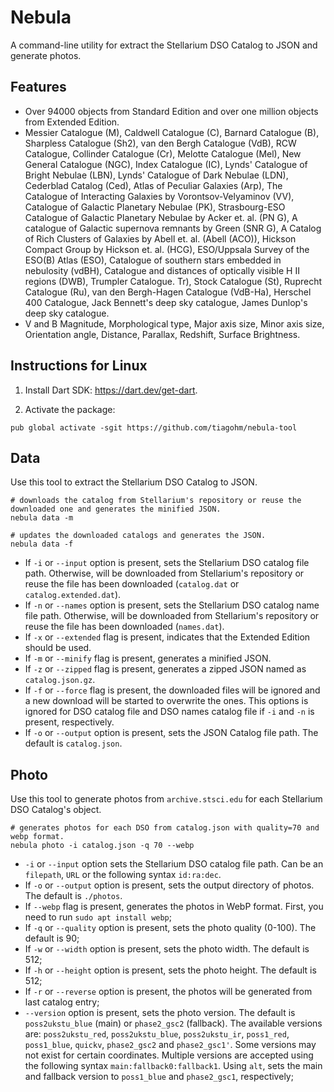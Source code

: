 # Nebula

A command-line utility for extract the Stellarium DSO Catalog to JSON and generate photos.

## Features
* Over 94000 objects from Standard Edition and over one million objects from Extended Edition.
* Messier Catalogue (M), Caldwell Catalogue (C), Barnard Catalogue (B), Sharpless Catalogue (Sh2), van den Bergh Catalogue (VdB), RCW Catalogue, Collinder Catalogue (Cr), Melotte Catalogue (Mel), New General Catalogue (NGC), Index Catalogue (IC), Lynds' Catalogue of Bright Nebulae (LBN), Lynds' Catalogue of Dark Nebulae (LDN), Cederblad Catalog (Ced), Atlas of Peculiar Galaxies (Arp), The Catalogue of Interacting Galaxies by Vorontsov-Velyaminov (VV), Catalogue of Galactic Planetary Nebulae (PK), Strasbourg-ESO Catalogue of Galactic Planetary Nebulae by Acker et. al. (PN G), A catalogue of Galactic supernova remnants by Green (SNR G), A Catalog of Rich Clusters of Galaxies by Abell et. al. (Abell (ACO)), Hickson Compact Group by Hickson et. al. (HCG), ESO/Uppsala Survey of the ESO(B) Atlas (ESO), Catalogue of southern stars embedded in nebulosity (vdBH), Catalogue and distances of optically visible H II regions (DWB), Trumpler Catalogue. Tr), Stock Catalogue (St), Ruprecht Catalogue (Ru), van den Bergh-Hagen Catalogue (VdB-Ha), Herschel 400 Catalogue, Jack Bennett's deep sky catalogue, James Dunlop's deep sky catalogue.
* V and B Magnitude, Morphological type, Major axis size, Minor axis size, Orientation angle, Distance, Parallax, Redshift, Surface Brightness.

## Instructions for Linux

1. Install Dart SDK: https://dart.dev/get-dart.

2. Activate the package:

```
pub global activate -sgit https://github.com/tiagohm/nebula-tool
```

## Data

Use this tool to extract the Stellarium DSO Catalog to JSON.

```shell
# downloads the catalog from Stellarium's repository or reuse the downloaded one and generates the minified JSON.
nebula data -m

# updates the downloaded catalogs and generates the JSON.
nebula data -f
```

* If `-i` or `--input` option is present, sets the Stellarium DSO catalog file path. Otherwise, will be downloaded from Stellarium's repository or reuse the file has been downloaded (`catalog.dat` or `catalog.extended.dat`).
* If `-n` or `--names` option is present, sets the Stellarium DSO catalog name file path. Otherwise, will be downloaded from Stellarium's repository or reuse the file has been downloaded (`names.dat`).
* If `-x` or `--extended` flag is present, indicates that the Extended Edition should be used.
* If `-m` or `--minify` flag is present, generates a minified JSON.
* If `-z` or `--zipped` flag is present, generates a zipped JSON named as `catalog.json.gz`.
* If `-f` or `--force` flag is present, the downloaded files will be ignored and a new download will be started to overwrite the ones. This options is ignored for DSO catalog file and DSO names catalog file if `-i` and `-n` is present, respectively.
* If `-o` or `--output` option is present, sets the JSON Catalog file path. The default is `catalog.json`.

## Photo

Use this tool to generate photos from `archive.stsci.edu` for each Stellarium DSO Catalog's object.

```shell
# generates photos for each DSO from catalog.json with quality=70 and webp format.
nebula photo -i catalog.json -q 70 --webp
```

* `-i` or `--input` option sets the Stellarium DSO catalog file path. Can be an `filepath`, `URL` or the following syntax `id:ra:dec`.
* If `-o` or `--output` option is present, sets the output directory of photos. The default is `./photos`.
* If `--webp` flag is present, generates the photos in WebP format. First, you need to run `sudo apt install webp`;
* If `-q` or `--quality` option is present, sets the photo quality (0-100). The default is 90;
* If `-w` or `--width` option is present, sets the photo width. The default is 512;
* If `-h` or `--height` option is present, sets the photo height. The default is 512;
* If `-r` or `--reverse` option is present, the photos will be generated from last catalog entry;
* `--version` option is present, sets the photo version. The default is `poss2ukstu_blue` (main) or `phase2_gsc2` (fallback). The available versions are: `poss2ukstu_red`, `poss2ukstu_blue`, `poss2ukstu_ir`, `poss1_red`, `poss1_blue`, `quickv`, `phase2_gsc2` and `phase2_gsc1'`. Some versions may not exist for certain coordinates. Multiple versions are accepted using the following syntax `main:fallback0:fallback1`. Using `alt`, sets the main and fallback version to `poss1_blue` and `phase2_gsc1`, respectively;
